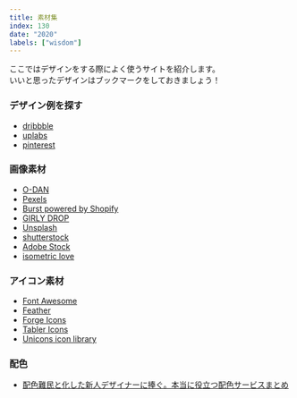 ```yaml
---
title: 素材集
index: 130
date: "2020"
labels: ["wisdom"]
---
```


ここではデザインをする際によく使うサイトを紹介します。  
いいと思ったデザインはブックマークをしておきましょう！

### デザイン例を探す

- [dribbble](https://dribbble.com/)
- [uplabs](https://www.uplabs.com/)
- [pinterest](https://www.pinterest.jp/)

### 画像素材

- [O-DAN](https://o-dan.net/ja/)
- [Pexels](https://pexels.com/ja-jp/)
- [Burst powered by Shopify](https://burst.shopify.com)
- [GIRLY DROP](https://girlydrop.com)
- [Unsplash](https://unsplash.com/)
- [shutterstock](https://www.shutterstock.com/)
- [Adobe Stock](https://stock.adobe.com/jp/)
- [isometric love](https://www.isometriclove.com/)

### アイコン素材

- [Font Awesome](https://fontawesome.com/icons?d=gallery)
- [Feather](https://feathericons.com/)
- [Forge Icons](https://icons.theforgesmith.com/)
- [Tabler Icons](https://tablericons.com/)
- [Unicons icon library](https://iconscout.com/unicons/explore/line)

### 配色

- [配色難民と化した新人デザイナーに捧ぐ。本当に役立つ配色サービスまとめ](https://liginc.co.jp/399974)
